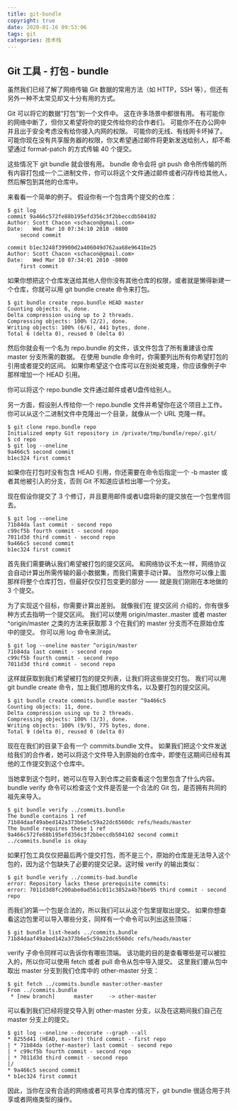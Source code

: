 ```yaml
---
title: git-bundle
copyright: true
date: 2020-01-16 09:53:06
tags: git
categories: 技术栈
---
```


## Git 工具 - 打包 - bundle

虽然我们已经了解了网络传输 Git 数据的常用方法（如 HTTP，SSH 等），但还有另外一种不太常见却又十分有用的方式。

Git 可以将它的数据“打包”到一个文件中。 这在许多场景中都很有用。 有可能你的网络中断了，但你又希望将你的提交传给你的合作者们。 可能你不在办公网中并且出于安全考虑没有给你接入内网的权限。 可能你的无线、有线网卡坏掉了。 可能你现在没有共享服务器的权限，你又希望通过邮件将更新发送给别人，却不希望通过 format-patch 的方式传输 40 个提交。

这些情况下 git bundle 就会很有用。 bundle 命令会将 git push 命令所传输的所有内容打包成一个二进制文件，你可以将这个文件通过邮件或者闪存传给其他人，然后解包到其他的仓库中。

来看看一个简单的例子。 假设你有一个包含两个提交的仓库：

```git
$ git log  
commit 9a466c572fe88b195efd356c3f2bbeccdb504102  
Author: Scott Chacon <schacon@gmail.com>  
Date:   Wed Mar 10 07:34:10 2010 -0800  
    second commit  

commit b1ec3248f39900d2a406049d762aa68e9641be25  
Author: Scott Chacon <schacon@gmail.com>  
Date:   Wed Mar 10 07:34:01 2010 -0800  
    first commit
```

如果你想把这个仓库发送给其他人但你没有其他仓库的权限，或者就是懒得新建一个仓库，你就可以用 git bundle create 命令来打包。

```git
$ git bundle create repo.bundle HEAD master  
Counting objects: 6, done.  
Delta compression using up to 2 threads.    
Compressing objects: 100% (2/2), done.  
Writing objects: 100% (6/6), 441 bytes, done.  
Total 6 (delta 0), reused 0 (delta 0)
```

然后你就会有一个名为 repo.bundle 的文件，该文件包含了所有重建该仓库 master 分支所需的数据。 在使用 bundle 命令时，你需要列出所有你希望打包的引用或者提交的区间。 如果你希望这个仓库可以在别处被克隆，你应该像例子中那样增加一个 HEAD 引用。

你可以将这个 repo.bundle 文件通过邮件或者U盘传给别人。

另一方面，假设别人传给你一个 repo.bundle 文件并希望你在这个项目上工作。 你可以从这个二进制文件中克隆出一个目录，就像从一个 URL 克隆一样。

```git
$ git clone repo.bundle repo  
Initialized empty Git repository in /private/tmp/bundle/repo/.git/  
$ cd repo  
$ git log --oneline  
9a466c5 second commit 
b1ec324 first commit
```

如果你在打包时没有包含 HEAD 引用，你还需要在命令后指定一个 -b master 或者其他被引入的分支，否则 Git 不知道应该检出哪一个分支。

现在假设你提交了 3 个修订，并且要用邮件或者U盘将新的提交放在一个包里传回去。

```git
$ git log --oneline  
71b84da last commit - second repo  
c99cf5b fourth commit - second repo  
7011d3d third commit - second repo  
9a466c5 second commit  
b1ec324 first commit
```

首先我们需要确认我们希望被打包的提交区间。 和网络协议不太一样，网络协议会自动计算出所需传输的最小数据集，而我们需要手动计算。 当然你可以像上面那样将整个仓库打包，但最好仅仅打包变更的部分 —— 就是我们刚刚在本地做的 3 个提交。

为了实现这个目标，你需要计算出差别。 就像我们在 提交区间 介绍的，你有很多种方式去指明一个提交区间。 我们可以使用 origin/master..master 或者 master ^origin/master 之类的方法来获取那 3 个在我们的 master 分支而不在原始仓库中的提交。 你可以用 log 命令来测试。

```git
$ git log --oneline master ^origin/master 
71b84da last commit - second repo  
c99cf5b fourth commit - second repo  
7011d3d third commit - second repo 
```

这样就获取到我们希望被打包的提交列表，让我们将这些提交打包。 我们可以用 git bundle create 命令，加上我们想用的文件名，以及要打包的提交区间。

```git
$ git bundle create commits.bundle master ^9a466c5  
Counting objects: 11, done.  
Delta compression using up to 2 threads.  
Compressing objects: 100% (3/3), done.  
Writing objects: 100% (9/9), 775 bytes, done.  
Total 9 (delta 0), reused 0 (delta 0)
```

现在在我们的目录下会有一个 commits.bundle 文件。 如果我们把这个文件发送给我们的合作者，她可以将这个文件导入到原始的仓库中，即使在这期间已经有其他的工作提交到这个仓库中。

当她拿到这个包时，她可以在导入到仓库之前查看这个包里包含了什么内容。 bundle verify 命令可以检查这个文件是否是一个合法的 Git 包，是否拥有共同的祖先来导入。

```git
$ git bundle verify ../commits.bundle  
The bundle contains 1 ref  
71b84daaf49abed142a373b6e5c59a22dc6560dc refs/heads/master  
The bundle requires these 1 ref  
9a466c572fe88b195efd356c3f2bbeccdb504102 second commit  
../commits.bundle is okay
```

如果打包工具仅仅把最后两个提交打包，而不是三个，原始的仓库是无法导入这个包的，因为这个包缺失了必要的提交记录。这时候 verify 的输出类似：

```git
$ git bundle verify ../commits-bad.bundle  
error: Repository lacks these prerequisite commits:   
error: 7011d3d8fc200abe0ad561c011c3852a4b7bbe95 third commit - second repo
```

而我们的第一个包是合法的，所以我们可以从这个包里提取出提交。 如果你想查看这边包里可以导入哪些分支，同样有一个命令可以列出这些顶端：

```git
$ git bundle list-heads ../commits.bundle  
71b84daaf49abed142a373b6e5c59a22dc6560dc refs/heads/master
```

verify 子命令同样可以告诉你有哪些顶端。 该功能的目的是查看哪些是可以被拉入的，所以你可以使用 fetch 或者 pull 命令从包中导入提交。 这里我们要从包中取出 master 分支到我们仓库中的 other-master 分支：

```git
$ git fetch ../commits.bundle master:other-master  
From ../commits.bundle  
 * [new branch]      master     -> other-master
```
 
可以看到我们已经将提交导入到 other-master 分支，以及在这期间我们自己在 master 分支上的提交。

```git
$ git log --oneline --decorate --graph --all  
* 8255d41 (HEAD, master) third commit - first repo  
| * 71b84da (other-master) last commit - second repo  
| * c99cf5b fourth commit - second repo  
| * 7011d3d third commit - second repo  
|/  
* 9a466c5 second commit  
* b1ec324 first commit
```

因此，当你在没有合适的网络或者可共享仓库的情况下，git bundle 很适合用于共享或者网络类型的操作。